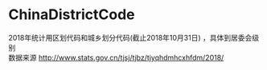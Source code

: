 # ChinaDistrictCode
2018年统计用区划代码和城乡划分代码(截止2018年10月31日) ，具体到居委会级别  
数据来源 http://www.stats.gov.cn/tjsj/tjbz/tjyqhdmhcxhfdm/2018/
